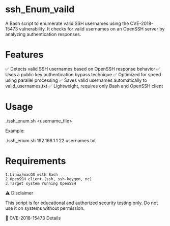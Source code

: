 # ssh_Enum_vaild
A Bash script to enumerate valid SSH usernames using the CVE-2018-15473 vulnerability. It checks for valid usernames on an OpenSSH server by analyzing authentication responses.

# Features

✅ Detects valid SSH usernames based on OpenSSH response behavior
✅ Uses a public key authentication bypass technique
✅ Optimized for speed using parallel processing
✅ Saves valid usernames automatically to valid_usernames.txt
✅ Lightweight, requires only Bash and OpenSSH client
# Usage

./ssh_enum.sh <target> <port> <username_file> 

Example:

./ssh_enum.sh 192.168.1.1 22 usernames.txt

# Requirements

    1.Linux/macOS with Bash
    2.OpenSSH client (ssh, ssh-keygen, nc)
    3.Target system running OpenSSH

⚠️ Disclaimer

This script is for educational and authorized security testing only. Do not use it on systems without permission.

🔗 CVE-2018-15473 Details
